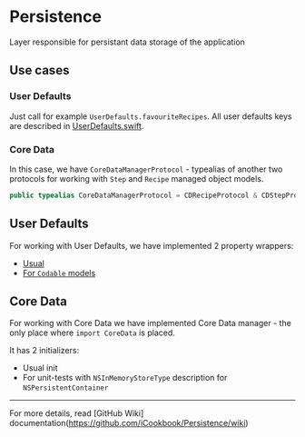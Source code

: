 # Persistence

Layer responsible for persistant data storage of the application

## Use cases

### User Defaults
Just call for example `UserDefaults.favouriteRecipes`. All user defaults keys are described in [UserDefaults.swift](/UserDefaults/UserDefaults.swift).

### Core Data

In this case, we have `CoreDataManagerProtocol` - typealias of another two protocols for working with `Step` and `Recipe` managed object models.

```swift
public typealias CoreDataManagerProtocol = CDRecipeProtocol & CDStepProtocol
```

## User Defaults

For working with User Defaults, we have implemented 2 property wrappers:

- [Usual](/UserDefaults/UserDefault.swift)
- [For `Codable` models](/UserDefaults/UserDefaultCodable.swift)

## Core Data

For working with Core Data we have implemented Core Data manager - the only place where `import CoreData` is placed.

It has 2 initializers:

- Usual init
- For unit-tests with `NSInMemoryStoreType` description for `NSPersistentContainer`

---

For more details, read [GitHub Wiki] documentation(https://github.com/iCookbook/Persistence/wiki)
